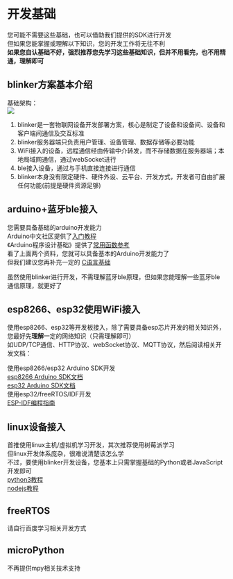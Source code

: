 # 开发基础  
您可能不需要这些基础，也可以借助我们提供的SDK进行开发  
但如果您能掌握或理解以下知识，您的开发工作将无往不利  
**如果您自认基础不好，强烈推荐您先学习这些基础知识，但并不用看完，也不用精通，理解即可**

## blinker方案基本介绍  
基础架构：  
![](../img/000/frame.png)
1. blinker是一套物联网设备开发部署方案，核心是制定了设备和设备间、设备和客户端间通信及交互标准  
2. blinker服务器端只负责用户管理、设备管理、数据存储等必要功能  
3. WiFi接入的设备，远程通信经由传输中介转发，而不存储数据在服务器端；本地局域网通信，通过webSocket进行  
4. ble接入设备，通过与手机直接连接进行通信  
5. blinker本身没有限定硬件、硬件外设、云平台、开发方式，开发者可自由扩展任何功能(前提是硬件资源足够)  

## arduino+蓝牙ble接入  
您需要具备基础的arduino开发能力  
Arduino中文社区提供了[入门教程](https://arduino.me/s/1)  
《Arduino程序设计基础》提供了[常用函数参考](https://arduino-wiki.clz.me/)  
看了上面两个资料，您就可以具备基本的Arduino开发能力了  
但我们建议您再补充一定的 [C语言基础](http://www.runoob.com/cprogramming/c-tutorial.html)  

虽然使用blinker进行开发，不需理解蓝牙ble原理，但如果您能理解一些蓝牙ble通信原理，就更好了  

## esp8266、esp32使用WiFi接入  
使用esp8266、esp32等开发板接入，除了需要具备esp芯片开发的相关知识外，您最好先**理解**一定的网络知识（只需理解即可）  
如UDP/TCP通信、HTTP协议、webSocket协议、MQTT协议，然后阅读相关开发文档：  

使用esp8266/esp32 Arduino SDK开发  
[esp8266 Arduino SDK文档](https://arduino-esp8266.readthedocs.io/en/latest/)  
[esp32 Arduino SDK文档](https://docs.espressif.com/projects/arduino-esp32/en/latest/index.html)  
使用esp32/freeRTOS/IDF开发  
[ESP-IDF编程指南](https://idf.espressif.com/zh-cn/index.html)  

## linux设备接入  
首推使用linux主机/虚拟机学习开发，其次推荐使用树莓派学习  
但linux开发体系庞杂，很难说清楚该怎么学  
不过，要使用blinker开发设备，您基本上只需掌握基础的Python或者JavaScript开发即可  
[python3教程](http://www.runoob.com/python3/python3-tutorial.html)  
[nodejs教程](https://www.runoob.com/nodejs/nodejs-tutorial.html)  

## freeRTOS  
请自行百度学习相关开发方式  

## microPython  
不再提供mpy相关技术支持  

